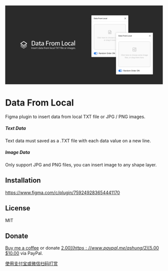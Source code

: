 ![](data_from_local.png)

# Data From Local

Figma plugin to insert data from local TXT file or JPG / PNG images.

##### Text Data

Text data must saved as a .TXT file with each data value on a new line.

##### Image Data

Only support JPG and PNG files, you can insert image to any shape layer.

## Installation

https://www.figma.com/c/plugin/759249283654441170

## License

MIT

## Donate

[Buy me a coffee](https://www.buymeacoffee.com/ashung) or donate [$2.00](https://www.paypal.me/ashung/2) [$5.00](https://www.paypal.me/ashung/5) [$10.00](https://www.paypal.me/ashung/10) via PayPal.

[使用支付宝或微信扫码打赏](https://ashung.github.io/donate.html)